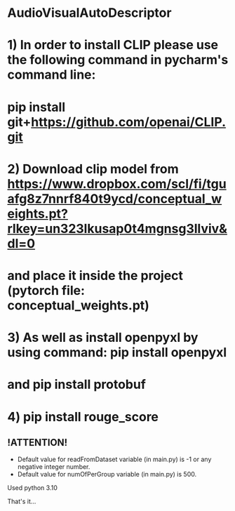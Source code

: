 # AudioVisualAutoDescriptor

# 1) In order to install CLIP please use the following command in pycharm's command line:
#  pip install git+https://github.com/openai/CLIP.git
# 2) Download clip model from https://www.dropbox.com/scl/fi/tguafg8z7nnrf840t9ycd/conceptual_weights.pt?rlkey=un323lkusap0t4mgnsg3llviv&dl=0 
# and place it inside the project (pytorch file: conceptual_weights.pt)
# 3) As well as install openpyxl by using command:  pip install openpyxl
# and 	pip install protobuf  
# 4) pip install rouge_score
## !ATTENTION! ##

* Default value for readFromDataset variable (in main.py) is -1 or any negative integer number.
* Default value for numOfPerGroup variable (in main.py) is 500.

Used python 3.10



That's it...
